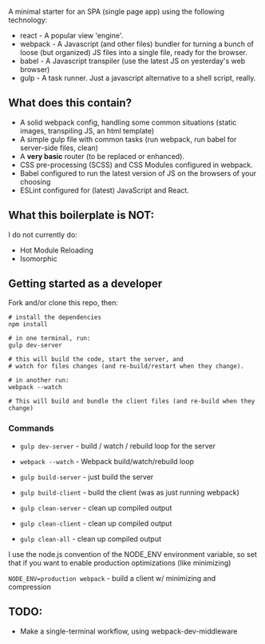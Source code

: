 A minimal starter for an SPA (single page app) using the following technology:

* react - A popular view 'engine'.
* webpack - A Javascript (and other files) bundler for turning a bunch of loose (but organized) JS files into a single file, ready for the browser.
* babel - A Javascript transpiler (use the latest JS on yesterday's web browser)
* gulp - A task runner. Just a javascript alternative to a shell script, really.

## What does this contain?

* A solid webpack config, handling some common situations (static images, transpiling JS, an html template)
* A simple gulp file with common tasks (run webpack, run babel for server-side files, clean)
* A __very basic__ router (to be replaced or enhanced).
* CSS pre-processing (SCSS) and CSS Modules configured in webpack.
* Babel configured to run the latest version of JS on the browsers of your choosing
* ESLint configured for (latest) JavaScript and React.

## What this boilerplate is NOT:

I do not currently do:

* Hot Module Reloading
* Isomorphic

## Getting started as a developer

Fork and/or clone this repo, then:

```
# install the dependencies
npm install

# in one terminal, run:
gulp dev-server

# this will build the code, start the server, and
# watch for files changes (and re-build/restart when they change).

# in another run:
webpack --watch

# This will build and bundle the client files (and re-build when they change)
```

### Commands

* `gulp dev-server` - build / watch / rebuild loop for the server
* `webpack --watch` - Webpack build/watch/rebuild loop


* `gulp build-server` - just build the server
* `gulp build-client` - build the client (was as just running webpack)


* `gulp clean-server` - clean up compiled output
* `gulp clean-client` - clean up compiled output
* `gulp clean-all` - clean up compiled output

I use the node.js convention of the NODE_ENV environment variable, so set that if you want to enable production optimizations (like minimizing)

`NODE_ENV=production webpack` - build a client w/ minimizing and compression

## TODO:

* Make a single-terminal workflow, using webpack-dev-middleware
